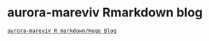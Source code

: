 # aurora-mareviv Rmarkdown blog

[`aurora-mareviv R markdown/Hugo Blog`](https://aurora-mareviv.github.io/)

